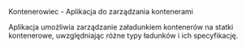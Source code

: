 Kontenerowiec - Aplikacja do zarządzania kontenerami

Aplikacja umożliwia zarządzanie załadunkiem kontenerów na statki kontenerowe, uwzględniając różne typy ładunków i ich specyfikację.

